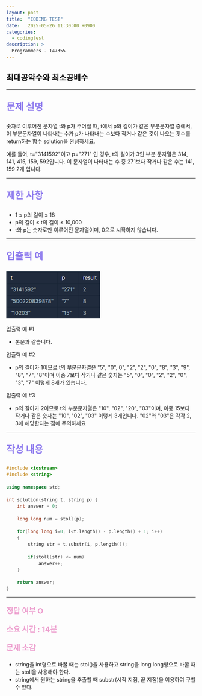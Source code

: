```yaml
---
layout: post
title:  "CODING TEST"
date:   2025-05-26 11:30:00 +0900
categories:
  - codingtest
description: >
  Programmers - 147355
---
```

## 최대공약수와 최소공배수

---

<p style = "color:#8f7cee; font-size:25px; font-weight:bold">
문제 설명
</p>

숫자로 이루어진 문자열 t와 p가 주어질 때, t에서 p와 길이가 같은 부분문자열 중에서, 이 부분문자열이 나타내는 수가 p가 나타내는 수보다 작거나 같은 것이 나오는 횟수를 return하는 함수 solution을 완성하세요.

예를 들어, t="3141592"이고 p="271" 인 경우, t의 길이가 3인 부분 문자열은 314, 141, 415, 159, 592입니다. 이 문자열이 나타내는 수 중 271보다 작거나 같은 수는 141, 159 2개 입니다.

---

<p style = "color:#8f7cee; font-size:25px; font-weight:bold">
제한 사항
</p>

- 1 ≤ p의 길이 ≤ 18
- p의 길이 ≤ t의 길이 ≤ 10,000
- t와 p는 숫자로만 이루어진 문자열이며, 0으로 시작하지 않습니다.

---

<p style = "color:#8f7cee; font-size:25px; font-weight:bold">
입출력 예
</p>

<img src = "../../assets/img/codingtest/147355.png" width = "250" height = "125">

입출력 예 #1
- 본문과 같습니다.

입출력 예 #2
- p의 길이가 1이므로 t의 부분문자열은 "5", "0", 0", "2", "2", "0", "8", "3", "9", "8", "7", "8"이며 이중 7보다 작거나 같은 숫자는 "5", "0", "0", "2", "2", "0", "3", "7" 이렇게 8개가 있습니다.

입출력 예 #3
- p의 길이가 2이므로 t의 부분문자열은 "10", "02", "20", "03"이며, 이중 15보다 작거나 같은 숫자는 "10", "02", "03" 이렇게 3개입니다. "02"와 "03"은 각각 2, 3에 해당한다는 점에 주의하세요

---

<p style = "color:#8f7cee; font-size:25px; font-weight:bold">
작성 내용
</p>

```C++
#include <iostream>
#include <string>

using namespace std;

int solution(string t, string p) {
    int answer = 0;
    
    long long num = stoll(p);
    
    for(long long i=0; i<t.length() - p.length() + 1; i++)
    {
        string str = t.substr(i, p.length());
        
        if(stoll(str) <= num)
            answer++;
    }
    
    return answer;
}
```

---

<p style = "color:#ed9ece; font-size:20px; font-weight:bold">
정답 여부 O
</p>

<p style = "color:#ed9ece; font-size:20px; font-weight:bold">
소요 시간 : 14분
</p>

<p style = "color:#ed9ece; font-size:20px; font-weight:bold">
문제 소감
</p>

- string을 int형으로 바꿀 때는 stoi()을 사용하고 string을 long long형으로 바꿀 때는 stoll을 사용해야 한다.
- string에서 원하는 string을 추출할 때 substr(시작 지점, 끝 지점)을 이용하여 구할 수 있다.